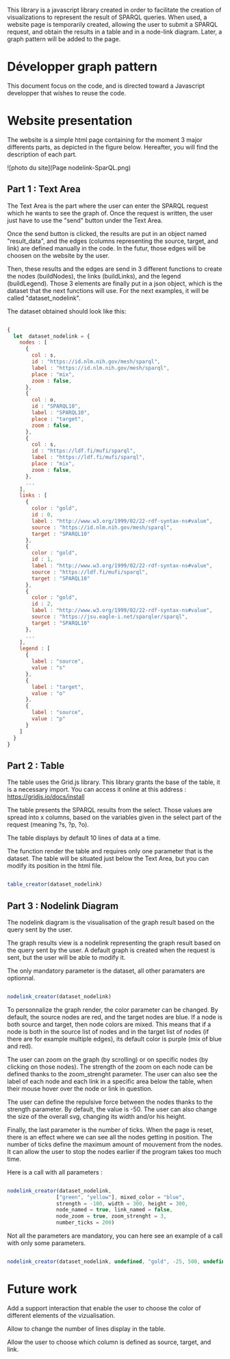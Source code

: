 This library is a javascript library created in order to facilitate the creation of visualizations to represent the result of SPARQL queries. When used, a website page is temporarily created, allowing the user to submit a SPARQL request, and obtain the results in a table and in a node-link diagram. Later, a graph pattern will be added to the page.

# Développer graph pattern

This document focus on the code, and is directed toward a Javascript developper that wishes to reuse the code.

# Website presentation

The website is a simple html page containing for the moment 3 major differents parts, as depicted in the figure below.
Hereafter, you will find the description of each part.

![photo du site](Page nodelink-SparQL.png)

## Part 1 : Text Area

The Text Area is the part where the user can enter the SPARQL request which he wants to see the graph of. Once the request is written, the user just have to use the "send" button under the Text Area.

Once the send button is clicked, the results are put in an object named "result_data", and the edges (columns representing the source, target, and link) are defined manually in the code. In the futur, those edges will be choosen on the website by the user.

Then, these results and the edges are send in 3 different functions to create the nodes (buildNodes), the links (buildLinks), and the legend (buildLegend). Those 3 elements are finally put in a json object, which is the dataset that the next functions will use. For the next examples, it will be called "dataset_nodelink".

The dataset obtained should look like this:

```javascript

{
  let  dataset_nodelink = {
    nodes : [
      {
        col : s,
        id : "https://id.nlm.nih.gov/mesh/sparql",
        label : "https://id.nlm.nih.gov/mesh/sparql",
        place : "mix",
        zoom : false,
      },
      {
        col : o,
        id : "SPARQL10",
        label : "SPARQL10",
        place : "target",
        zoom : false,
      },
      {
        col : s,
        id : "https://ldf.fi/mufi/sparql",
        label : "https://ldf.fi/mufi/sparql",
        place : "mix",
        zoom : false,
      },
      ...
    ],
    links : [
      {
        color : "gold",
        id : 0,
        label : "http://www.w3.org/1999/02/22-rdf-syntax-ns#value",
        source : "https://id.nlm.nih.gov/mesh/sparql",
        target : "SPARQL10"
      },
      {
        color : "gold",
        id : 1,
        label : "http://www.w3.org/1999/02/22-rdf-syntax-ns#value",
        source : "https://ldf.fi/mufi/sparql",
        target : "SPARQL10"
      },
      {
        color : "gold",
        id : 2,
        label : "http://www.w3.org/1999/02/22-rdf-syntax-ns#value",
        source : "https://jsu.eagle-i.net/sparqler/sparql",
        target : "SPARQL10"
      },
      ...
    ],
    legend : [
      {
        label : "source",
        value : "s"
      },
      {
        label : "target",
        value : "o"
      },
      {
        label : "source",
        value : "p"
      }
    ]
  }
}

```


## Part 2 : Table

The table uses the Grid.js library. This library grants the base of the table, it is a necessary import.
You can access it online at this address : https://gridjs.io/docs/install

The table presents the SPARQL results from the select. Those values are spread into x columns, based on the variables given in the select part of the request (meaning ?s, ?p, ?o).

The table displays by default 10 lines of data at a time.

The function render the table and requires only one parameter that is the dataset. The table will be situated just below the Text Area, but you can modify its position in the html file.

```javascript

table_creator(dataset_nodelink)

```

## Part 3 : Nodelink Diagram

The nodelink diagram is the visualisation of the graph result based on the query sent by the user.

The graph results view is a nodelink representing the graph result based on the query sent by the user. A default graph is created when the request is sent, but the user will be able to modify it.

The only mandatory parameter is the dataset, all other paramaters are optionnal.

```javascript

nodelink_creator(dataset_nodelink)

```

To personnalize the graph render, the color parameter can be changed. By default, the source nodes are red, and the target nodes are blue. If a node is both source and target, then node colors are mixed. This means that if a node is both in the source list of nodes and in the target list of nodes (if there are for example multiple edges), its default color is purple (mix of blue and red).

The user can zoom on the graph (by scrolling) or on specific nodes (by clicking on those nodes). The strength of the zoom on each node can be defined thanks to the zoom_strenght parameter. The user can also see the label of each node and each link in a specific area below the table, when their mouse hover over the node or link in question.

The user can define the repulsive force between the nodes thanks to the strength parameter. By default, the value is -50.
The user can also change the size of the overall svg, changing its width and/or his height.

Finally, the last parameter is the number of ticks. When the page is reset, there is an effect where we can see all the nodes getting in position. The number of ticks define the maximum amount of mouvement from the nodes. It can allow the user to stop the nodes earlier if the program takes too much time.

Here is a call with all parameters : 

```javascript

nodelink_creator(dataset_nodelink,
                ["green", "yellow"], mixed_color = "blue",
                strength = -100, width = 300, height = 300,
                node_named = true, link_named = false,
                node_zoom = true, zoom_strenght = 3,
                number_ticks = 200)

```

Not all the parameters are mandatory, you can here see an example of a call with only some parameters.

```javascript

nodelink_creator(dataset_nodelink, undefined, "gold", -25, 500, undefined, false, true, false)

```

# Future work

Add a support interaction that enable the user to choose the color of different elements of the vizualisation.

Allow to change the number of lines display in the table.

Allow the user to choose which column is defined as source, target, and link.
